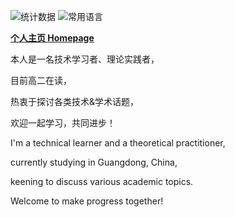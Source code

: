 ![统计数据](https://github-readme-stats.qqzhi.cc/api?username=Qiu-Quanzhi&locale=cn&count_private=true&show_icons=true&hide_rank=false&bg_color=30,904e95,e96443&include_all_commits=true&icon_color=fff&title_color=fff&text_color=fff&line_height=24&rank_icon=github&number_format=long&show=prs_merged&hide_border=true&card_width=450&date=2025.1.3)
![常用语言](https://github-readme-stats.qqzhi.cc/api/top-langs/?username=Qiu-Quanzhi&locale=cn&bg_color=-30,e96443,904e95&title_color=fff&text_color=fff&hide_border=true&layout=donut&date=2025.1.3)

**[个人主页 Homepage](https://www.qqzhi.cc/)**

本人是一名技术学习者、理论实践者，

目前高二在读，

热衷于探讨各类技术&学术话题，

欢迎一起学习，共同进步！

I'm a technical learner and a theoretical practitioner,

currently studying in Guangdong, China,

keening to discuss various academic topics.

Welcome to make progress together!

